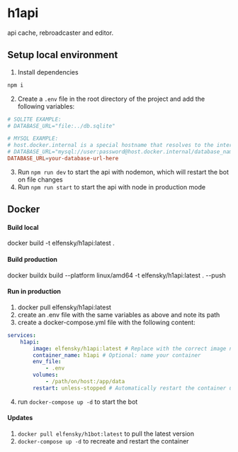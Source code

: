 # h1api

api cache, rebroadcaster and editor.

## Setup local environment

1. Install dependencies

```bash
npm i
```

2. Create a `.env` file in the root directory of the project and add the following variables:

```conf
# SQLITE EXAMPLE:
# DATABASE_URL="file:../db.sqlite"

# MYSQL EXAMPLE:
# host.docker.internal is a special hostname that resolves to the internal IP address of the host machine
# DATABASE_URL="mysql://user:password@host.docker.internal/database_name"
DATABASE_URL=your-database-url-here
```

3. Run `npm run dev` to start the api with nodemon, which will restart the bot on file changes
4. Run `npm run start` to start the api with node in production mode

## Docker

#### Build local

docker build -t elfensky/h1api:latest .

#### Build production

docker buildx build --platform linux/amd64 -t elfensky/h1api:latest . --push

#### Run in production

1. docker pull elfensky/h1api:latest
2. create an .env file with the same variables as above and note its path
3. create a docker-compose.yml file with the following content:

```yml
services:
    h1api:
        image: elfensky/h1api:latest # Replace with the correct image name and tag
        container_name: h1api # Optional: name your container
        env_file:
            - .env
        volumes:
            - /path/on/host:/app/data
        restart: unless-stopped # Automatically restart the container unless it is explicitly stopped
```

4. run `docker-compose up -d` to start the bot

#### Updates

1. `docker pull elfensky/h1bot:latest` to pull the latest version
2. `docker-compose up -d` to recreate and restart the container
